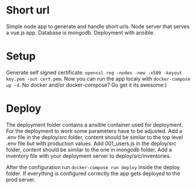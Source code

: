 # Short url

Simple node app to generate and handle short urls.
Node server that serves a vue.js app.
Database is mongodb.
Deployment with ansible.

# Setup
Generate self signed certificate: `openssl req -nodes -new -x509 -keyout key.pem -out cert.pem`.
Now you can run the app localy with `docker-compose up -d`.
No docker and/or docker-compose? Go get it its awesome:)

# Deploy
The deployment folder contains a ansible container used for deployment.
For the deployment to work some parameters have to be adjusted.
Add a .env file in the deploy/src folder, content should be similar to the top level .env file but with production values.
Add 001_users.js in the deploy/src folder, content should be similar to the one in mongodb folder.
Add a inventory file with your deployment server to deploy/src/inventories.  

After the configuration run `docker-compose run deploy` inside the deploy folder.
If everything is configured correctly the app gets deployed to the prod server.